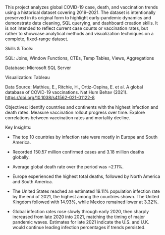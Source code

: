 This project analyzes global COVID-19 case, death, and vaccination trends using a historical dataset covering 2019–2021.
The dataset is intentionally preserved in its original form to highlight early-pandemic dynamics and demonstrate data cleaning, SQL querying, and dashboard creation skills.
It is not intended to reflect current case counts or vaccination rates, but rather to showcase analytical methods and visualization techniques on a complete, fixed-range dataset.

Skills & Tools:

SQL: Joins, Window Functions, CTEs, Temp Tables, Views, Aggregations

Database: Microsoft SQL Server

Visualization: Tableau

Data Source: Mathieu, E., Ritchie, H., Ortiz-Ospina, E. et al. A global database of COVID-19 vaccinations. Nat Hum Behav (2021). https://doi.org/10.1038/s41562-021-01122-8

Objectives:
Identify countries and continents with the highest infection and death rates.
Measure vaccination rollout progress over time.
Explore correlations between vaccination rates and mortality decline.


Key Insights:

- The top 10 countries by infection rate were mostly in Europe and South America.
  
- Recorded 150.57 million confirmed cases and 3.18 million deaths globally.
  
- Average global death rate over the period was ~2.11%.
  
- Europe experienced the highest total deaths, followed by North America and South America.

- The United States reached an estimated 19.11% population infection rate by the end of 2021, the highest among the countries shown.
  The United Kingdom followed with 14.93%, while Mexico remained lower at 3.32%.

- Global infection rates rose slowly through early 2020, then sharply increased from late 2020 into 2021, matching the timing of major pandemic waves.
Estimates for late 2021 indicate the U.S. and U.K. would continue leading infection percentages if trends persisted.

